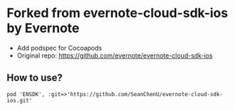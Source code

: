 Forked from evernote-cloud-sdk-ios by Evernote
==============================================

- Add podspec for Cocoapods
- Original repo: https://github.com/evernote/evernote-cloud-sdk-ios

How to use?
-----------
```
pod 'ENSDK', :git=>'https://github.com/SeanChenU/evernote-cloud-sdk-ios.git'
```
